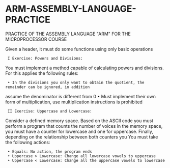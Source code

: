 # ARM-ASSEMBLY-LANGUAGE-PRACTICE
PRACTICE OF THE ASSEMBLY LANGUAGE "ARM" FOR THE MICROPROCESSOR COURSE

Given a header, it must do some functions using only basic operations


     I Exercise: Powers and Divisions:

You must implement a method capable of calculating powers and divisions. For this applies
the following rules:

     • In the divisions you only want to obtain the quotient, the remainder can be ignored, in addition
assume the denominator is different from 0
     • Must implement their own form of multiplication, use multiplication instructions is prohibited
     
     
     II Exercise: Uppercase and Lowercase:
     
Consider a defined memory space. Based on the ASCII code you must perform a
program that counts the number of voices in the memory space, you must have a counter for
lowercase and one for uppercase. Finally, depending on the relationship between both counters you
You must take the following actions:

     • Equals: No action, the program ends
     • Uppercase > Lowercase: Change all lowercase vowels to uppercase
     • Uppercase < Lowercase: Change all the uppercase vowels to lowercase
